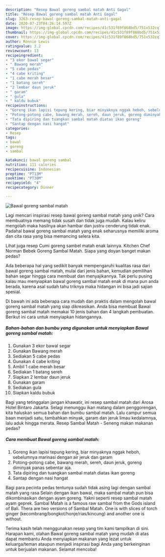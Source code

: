 ```yaml
---
description: "Resep Bawal goreng sambal matah Anti Gagal"
title: "Resep Bawal goreng sambal matah Anti Gagal"
slug: 3263-resep-bawal-goreng-sambal-matah-anti-gagal
date: 2020-07-23T04:26:14.597Z
image: https://img-global.cpcdn.com/recipes/41c531f89f868bd5/751x532cq70/bawal-goreng-sambal-matah-foto-resep-utama.jpg
thumbnail: https://img-global.cpcdn.com/recipes/41c531f89f868bd5/751x532cq70/bawal-goreng-sambal-matah-foto-resep-utama.jpg
cover: https://img-global.cpcdn.com/recipes/41c531f89f868bd5/751x532cq70/bawal-goreng-sambal-matah-foto-resep-utama.jpg
author: Ronnie Lewis
ratingvalue: 3.2
reviewcount: 13
recipeingredient:
- "3 ekor bawal segar"
- " Bawang merah"
- "5 cabe pedas"
- "4 cabe kriting"
- "1 cabe merah besar"
- "1 batang sereh"
- "2 lembar daun jeruk"
- " garam"
- " gula"
- " kaldu bubuk"
recipeinstructions:
- "Goreng ikan lapisi tepung kering, biar minyaknya nggak heboh, sebelumnya marinasi dengan air jeruk dan garam"
- "Potong-potong cabe, bawang merah, sereh, daun jeruk, goreng diminyak panas sebentar aja."
- "Tata dipiring dan tuangkan sambal matah diatas ikan goreng"
- "Santap dengan nasi hangat"
categories:
- Resep
tags:
- bawal
- goreng
- sambal

katakunci: bawal goreng sambal 
nutrition: 111 calories
recipecuisine: Indonesian
preptime: "PT13M"
cooktime: "PT30M"
recipeyield: "4"
recipecategory: Dinner

---
```



![Bawal goreng sambal matah](https://img-global.cpcdn.com/recipes/41c531f89f868bd5/751x532cq70/bawal-goreng-sambal-matah-foto-resep-utama.jpg)

Lagi mencari inspirasi resep bawal goreng sambal matah yang unik? Cara membuatnya memang tidak susah dan tidak juga mudah. Kalau keliru mengolah maka hasilnya akan hambar dan justru cenderung tidak enak. Padahal bawal goreng sambal matah yang enak seharusnya memiliki aroma dan cita rasa yang bisa memancing selera kita.

Lihat juga resep Cumi goreng sambel matah enak lainnya. Kitchen Chef Norman Bebek Goreng Sambal Matah. Siapa yang doyan banget makan pedas?

Ada beberapa hal yang sedikit banyak mempengaruhi kualitas rasa dari bawal goreng sambal matah, mulai dari jenis bahan, kemudian pemilihan bahan segar hingga cara membuat dan menyajikannya. Tak perlu pusing kalau mau menyiapkan bawal goreng sambal matah enak di mana pun anda berada, karena asal sudah tahu triknya maka hidangan ini bisa jadi sajian spesial.


Di bawah ini ada beberapa cara mudah dan praktis dalam mengolah bawal goreng sambal matah yang siap dikreasikan. Anda bisa membuat Bawal goreng sambal matah memakai 10 jenis bahan dan 4 langkah pembuatan. Berikut ini cara untuk menyiapkan hidangannya.

<!--inarticleads1-->

##### Bahan-bahan dan bumbu yang digunakan untuk menyiapkan Bawal goreng sambal matah:

1. Gunakan 3 ekor bawal segar
1. Gunakan  Bawang merah
1. Sediakan 5 cabe pedas
1. Gunakan 4 cabe kriting
1. Ambil 1 cabe merah besar
1. Sediakan 1 batang sereh
1. Siapkan 2 lembar daun jeruk
1. Gunakan  garam
1. Sediakan  gula
1. Siapkan  kaldu bubuk


Bagi yang tetinggalan jangan khawatir, ini resep sambal matah dari Arosa Hotel Bintaro Jakarta. Selagi menunggu ikan matang dalam penggorengan, kita haluskan semua bahan dan bumbu sambal matah. Lalu campur semua baan menjadi satu, tambahkan minyak, garam dan jeruk limau kedalamnya, lalu aduk hingga merata. Resep Sambal Matah - Seneng makan makanan pedas? 

<!--inarticleads2-->

##### Cara membuat Bawal goreng sambal matah:

1. Goreng ikan lapisi tepung kering, biar minyaknya nggak heboh, sebelumnya marinasi dengan air jeruk dan garam
1. Potong-potong cabe, bawang merah, sereh, daun jeruk, goreng diminyak panas sebentar aja.
1. Tata dipiring dan tuangkan sambal matah diatas ikan goreng
1. Santap dengan nasi hangat


Bagi para pecinta pedas tentunya sudah tidak asing lagi dengan sambal matah yang rasa Selain dengan ikan bawal, maka sambal matah pun bisa dikombinasikan dengan ayam goreng. Yakni seperti resep sambal matah ayam geprek. Sambal Matah is a famous raw sambal from the Gods island of Bali. Thera are two versions of Sambal Matah. One is with slices of torch ginger (kecombrang/bongkot/honje/rias/kincung) and another one is without. 

Terima kasih telah menggunakan resep yang tim kami tampilkan di sini. Harapan kami, olahan Bawal goreng sambal matah yang mudah di atas dapat membantu Anda menyiapkan makanan yang lezat untuk keluarga/teman ataupun menjadi inspirasi bagi Anda yang berkeinginan untuk berjualan makanan. Selamat mencoba!
